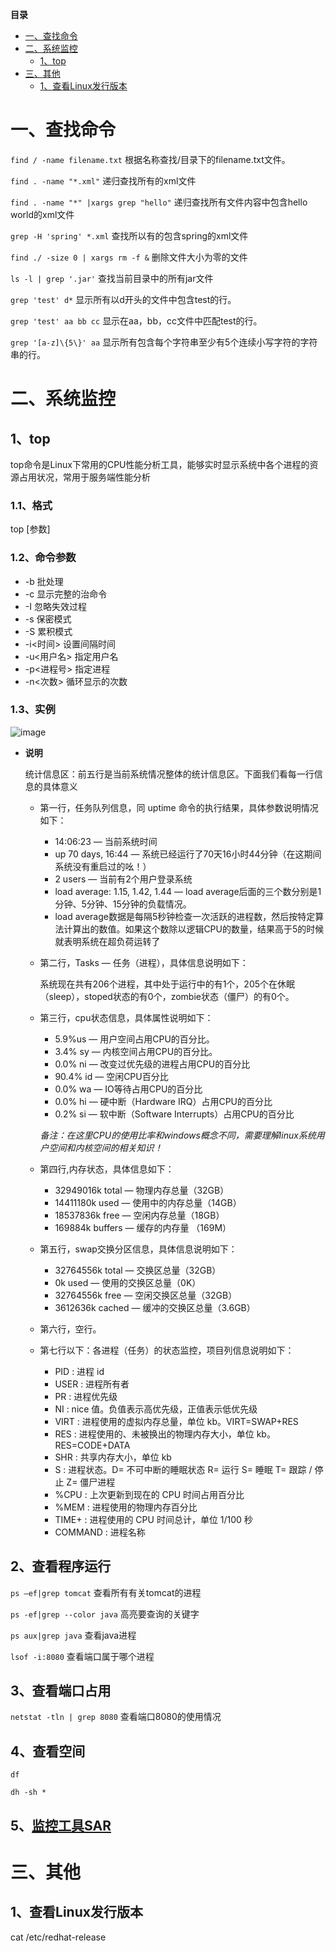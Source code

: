 <!-- START doctoc generated TOC please keep comment here to allow auto update -->
<!-- DON'T EDIT THIS SECTION, INSTEAD RE-RUN doctoc TO UPDATE -->
**目录**

- [一、查找命令](#%E4%B8%80%E6%9F%A5%E6%89%BE%E5%91%BD%E4%BB%A4)
- [二、系统监控](#%E4%BA%8C%E7%B3%BB%E7%BB%9F%E7%9B%91%E6%8E%A7)
  - [1、top](#1top)
- [三、其他](#%E4%B8%89%E5%85%B6%E4%BB%96)
  - [1、查看Linux发行版本](#1%E6%9F%A5%E7%9C%8Blinux%E5%8F%91%E8%A1%8C%E7%89%88%E6%9C%AC)

<!-- END doctoc generated TOC please keep comment here to allow auto update -->



# 一、查找命令

```find / -name filename.txt``` 根据名称查找/目录下的filename.txt文件。

```find . -name "*.xml"``` 递归查找所有的xml文件

```find . -name "*" |xargs grep "hello"``` 递归查找所有文件内容中包含hello world的xml文件

```grep -H 'spring' *.xml``` 查找所以有的包含spring的xml文件

```find ./ -size 0 | xargs rm -f &``` 删除文件大小为零的文件

```ls -l | grep '.jar'``` 查找当前目录中的所有jar文件

```grep 'test' d*``` 显示所有以d开头的文件中包含test的行。

```grep 'test' aa bb cc``` 显示在aa，bb，cc文件中匹配test的行。

```grep '[a-z]\{5\}' aa``` 显示所有包含每个字符串至少有5个连续小写字符的字符串的行。

# 二、系统监控

## 1、top

top命令是Linux下常用的CPU性能分析工具，能够实时显示系统中各个进程的资源占用状况，常用于服务端性能分析

### 1.1、格式

top [参数]

### 1.2、命令参数
- -b 批处理
- -c 显示完整的治命令
- -I 忽略失效过程
- -s 保密模式
- -S 累积模式
- -i<时间> 设置间隔时间
- -u<用户名> 指定用户名
- -p<进程号> 指定进程
- -n<次数> 循环显示的次数

### 1.3、实例

![image](https://github.com/chenlanqing/learningNote/blob/master/Java/线上问题排查/image/top.jpg)

- **说明**

    统计信息区：前五行是当前系统情况整体的统计信息区。下面我们看每一行信息的具体意义

    - 第一行，任务队列信息，同 uptime 命令的执行结果，具体参数说明情况如下：

        - 14:06:23 — 当前系统时间
        - up 70 days, 16:44 — 系统已经运行了70天16小时44分钟（在这期间系统没有重启过的吆！）
        - 2 users — 当前有2个用户登录系统
        - load average: 1.15, 1.42, 1.44 — load average后面的三个数分别是1分钟、5分钟、15分钟的负载情况。
        - load average数据是每隔5秒钟检查一次活跃的进程数，然后按特定算法计算出的数值。如果这个数除以逻辑CPU的数量，结果高于5的时候就表明系统在超负荷运转了

    - 第二行，Tasks — 任务（进程），具体信息说明如下：

        系统现在共有206个进程，其中处于运行中的有1个，205个在休眠（sleep），stoped状态的有0个，zombie状态（僵尸）的有0个。

    - 第三行，cpu状态信息，具体属性说明如下：

        - 5.9%us — 用户空间占用CPU的百分比。
        - 3.4% sy — 内核空间占用CPU的百分比。
        - 0.0% ni — 改变过优先级的进程占用CPU的百分比
        - 90.4% id — 空闲CPU百分比
        - 0.0% wa — IO等待占用CPU的百分比
        - 0.0% hi — 硬中断（Hardware IRQ）占用CPU的百分比
        - 0.2% si — 软中断（Software Interrupts）占用CPU的百分比

        *备注：在这里CPU的使用比率和windows概念不同，需要理解linux系统用户空间和内核空间的相关知识！*

    - 第四行,内存状态，具体信息如下：

        - 32949016k total — 物理内存总量（32GB）
        - 14411180k used — 使用中的内存总量（14GB）
        - 18537836k free — 空闲内存总量（18GB）
        - 169884k buffers — 缓存的内存量 （169M）   

    - 第五行，swap交换分区信息，具体信息说明如下：

        - 32764556k total — 交换区总量（32GB）
        - 0k used — 使用的交换区总量（0K）
        - 32764556k free — 空闲交换区总量（32GB）
        - 3612636k cached — 缓冲的交换区总量（3.6GB）

    - 第六行，空行。
    
    - 第七行以下：各进程（任务）的状态监控，项目列信息说明如下：
        - PID : 进程 id
        - USER : 进程所有者
        - PR : 进程优先级
        - NI : nice 值。负值表示高优先级，正值表示低优先级
        - VIRT : 进程使用的虚拟内存总量，单位 kb。VIRT=SWAP+RES
        - RES : 进程使用的、未被换出的物理内存大小，单位 kb。RES=CODE+DATA
        - SHR : 共享内存大小，单位 kb
        - S : 进程状态。D= 不可中断的睡眠状态 R= 运行 S= 睡眠 T= 跟踪 / 停止 Z= 僵尸进程
        - %CPU : 上次更新到现在的 CPU 时间占用百分比
        - %MEM : 进程使用的物理内存百分比
        - TIME+ : 进程使用的 CPU 时间总计，单位 1/100 秒
        - COMMAND : 进程名称

## 2、查看程序运行

```ps –ef|grep tomcat``` 查看所有有关tomcat的进程

```ps -ef|grep --color java``` 高亮要查询的关键字

```ps aux|grep java``` 查看java进程

```lsof -i:8080``` 查看端口属于哪个进程

## 3、查看端口占用

```netstat -tln | grep 8080``` 查看端口8080的使用情况

## 4、查看空间

```df```

```dh -sh *```
## 5、[监控工具SAR](https://mp.weixin.qq.com/s/CyYhAJMET_8kYSkmJDcqWA)


# 三、其他
## 1、查看Linux发行版本

cat /etc/redhat-release

